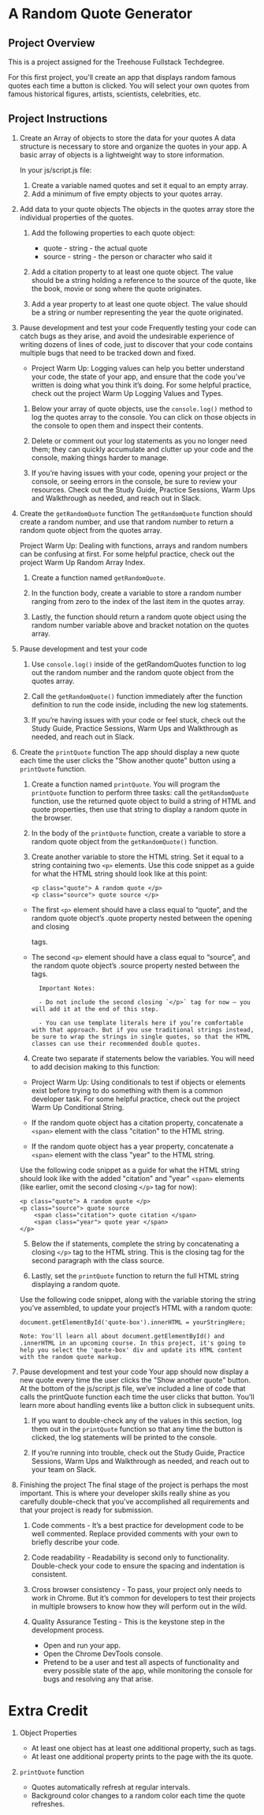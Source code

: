 # A Random Quote Generator

## Project Overview

This is a project assigned for the Treehouse Fullstack Techdegree.

For this first project, you'll create an app that displays random famous quotes each time a button is clicked. You will select your own quotes from famous historical figures, artists, scientists, celebrities, etc.

## Project Instructions

1.  Create an Array of objects to store the data for your quotes
    A data structure is necessary to store and organize the quotes in your app. A basic array of objects is a lightweight way to store information.

    In your js/script.js file:

    1. Create a variable named quotes and set it equal to an empty array.
    2. Add a minimum of five empty objects to your quotes array.

2.  Add data to your quote objects
    The objects in the quotes array store the individual properties of the quotes.

    1. Add the following properties to each quote object:

       - quote - string - the actual quote
       - source - string - the person or character who said it

    2. Add a citation property to at least one quote object. The value should be a string holding a reference to the source of the quote, like the book, movie or song where the quote originates.

    3. Add a year property to at least one quote object. The value should be a string or number representing the year the quote originated.

3.  Pause development and test your code
    Frequently testing your code can catch bugs as they arise, and avoid the undesirable experience of writing dozens of lines of code, just to discover that your code contains multiple bugs that need to be tracked down and fixed.

    - Project Warm Up: Logging values can help you better understand your code, the state of your app, and ensure that the code you've written is doing what you think it’s doing. For some helpful practice, check out the project Warm Up Logging Values and Types.

    1. Below your array of quote objects, use the `console.log()` method to log the quotes array to the console. You can click on those objects in the console to open them and inspect their contents.

    2. Delete or comment out your log statements as you no longer need them; they can quickly accumulate and clutter up your code and the console, making things harder to manage.

    3. If you’re having issues with your code, opening your project or the console, or seeing errors in the console, be sure to review your resources. Check out the Study Guide, Practice Sessions, Warm Ups and Walkthrough as needed, and reach out in Slack.

4.  Create the `getRandomQuote` function
    The `getRandomQuote` function should create a random number, and use that random number to return a random quote object from the quotes array.

    Project Warm Up: Dealing with functions, arrays and random numbers can be confusing at first. For some helpful practice, check out the project Warm Up Random Array Index.

    1. Create a function named `getRandomQuote`.

    2. In the function body, create a variable to store a random number ranging from zero to the index of the last item in the quotes array.

    3. Lastly, the function should return a random quote object using the random number variable above and bracket notation on the quotes array.

5.  Pause development and test your code

    1. Use `console.log()` inside of the getRandomQuotes function to log out the random number and the random quote object from the quotes array.

    2. Call the `getRandomQuote()` function immediately after the function definition to run the code inside, including the new log statements.

    3. If you’re having issues with your code or feel stuck, check out the Study Guide, Practice Sessions, Warm Ups and Walkthrough as needed, and reach out in Slack.

6.  Create the `printQuote` function
    The app should display a new quote each time the user clicks the "Show another quote" button using a `printQuote` function.

    1. Create a function named `printQuote`.
       You will program the `printQuote` function to perform three tasks: call the `getRandomQuote` function, use the returned quote object to build a string of HTML and quote properties, then use that string to display a random quote in the browser.

    2. In the body of the `printQuote` function, create a variable to store a random quote object from the `getRandomQuote()` function.

    3. Create another variable to store the HTML string. Set it equal to a string containing two `<p>` elements. Use this code snippet as a guide for what the HTML string should look like at this point:

       ```
       <p class="quote"> A random quote </p>
       <p class="source"> quote source </p>
       ```

    - The first `<p>` element should have a class equal to “quote”, and the random quote object’s .quote property nested between the opening and closing <p> tags.

    - The second `<p>` element should have a class equal to “source”, and the random quote object’s .source property nested between the tags.

            Important Notes:

            - Do not include the second closing `</p>` tag for now – you will add it at the end of this step.

            - You can use template literals here if you’re comfortable with that approach. But if you use traditional strings instead, be sure to wrap the strings in single quotes, so that the HTML classes can use their recommended double quotes.

    4. Create two separate if statements below the variables. You will need to add decision making to this function:

    - Project Warm Up: Using conditionals to test if objects or elements exist before trying to do something with them is a common developer task. For some helpful practice, check out the project Warm Up Conditional String.

    - If the random quote object has a citation property, concatenate a `<span>` element with the class "citation" to the HTML string.

    - If the random quote object has a year property, concatenate a `<span>` element with the class "year" to the HTML string.

    Use the following code snippet as a guide for what the HTML string should look like with the added "citation" and "year" `<span>` elements (like earlier, omit the second closing `</p>` tag for now):

    ```
    <p class="quote"> A random quote </p>
    <p class="source"> quote source
        <span class="citation"> quote citation </span>
        <span class="year"> quote year </span>
    </p>
    ```

    5. Below the if statements, complete the string by concatenating a closing `</p>` tag to the HTML string. This is the closing tag for the second paragraph with the class source.

    6. Lastly, set the `printQuote` function to return the full HTML string displaying a random quote.

    Use the following code snippet, along with the variable storing the string you’ve assembled, to update your project’s HTML with a random quote:

    ```
    document.getElementById('quote-box').innerHTML = yourStringHere;
    ```

        Note: You'll learn all about document.getElementById() and .innerHTML in an upcoming course. In this project, it's going to help you select the 'quote-box' div and update its HTML content with the random quote markup.

7.  Pause development and test your code
    Your app should now display a new quote every time the user clicks the "Show another quote" button. At the bottom of the js/script.js file, we’ve included a line of code that calls the printQuote function each time the user clicks that button. You’ll learn more about handling events like a button click in subsequent units.

    1. If you want to double-check any of the values in this section, log them out in the `printQuote` function so that any time the button is clicked, the log statements will be printed to the console.

    2. If you’re running into trouble, check out the Study Guide, Practice Sessions, Warm Ups and Walkthrough as needed, and reach out to your team on Slack.

8.  Finishing the project
    The final stage of the project is perhaps the most important. This is where your developer skills really shine as you carefully double-check that you've accomplished all requirements and that your project is ready for submission.

    1. Code comments - It’s a best practice for development code to be well commented. Replace provided comments with your own to briefly describe your code.

    2. Code readability - Readability is second only to functionality. Double-check your code to ensure the spacing and indentation is consistent.

    3. Cross browser consistency - To pass, your project only needs to work in Chrome. But it’s common for developers to test their projects in multiple browsers to know how they will perform out in the wild.

    4. Quality Assurance Testing - This is the keystone step in the development process.
       - Open and run your app.
       - Open the Chrome DevTools console.
       - Pretend to be a user and test all aspects of functionality and every possible state of the app, while monitoring the console for bugs and resolving any that arise.

# Extra Credit

1.  Object Properties

    - At least one object has at least one additional property, such as tags.
    - At least one additional property prints to the page with the its quote.

2.  `printQuote` function

    - Quotes automatically refresh at regular intervals.
    - Background color changes to a random color each time the quote refreshes.

